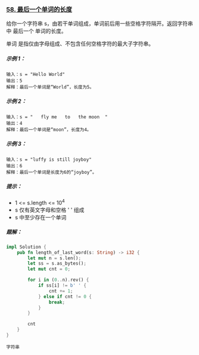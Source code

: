 ### [58. 最后一个单词的长度](https://leetcode.cn/problems/length-of-last-word/)

给你一个字符串 s，由若干单词组成，单词前后用一些空格字符隔开。返回字符串中 最后一个 单词的长度。

单词 是指仅由字母组成、不包含任何空格字符的最大子字符串。

##### 示例 1：
```
输入：s = "Hello World"
输出：5
解释：最后一个单词是“World”，长度为5。
```

##### 示例 2：
```
输入：s = "   fly me   to   the moon  "
输出：4
解释：最后一个单词是“moon”，长度为4。
```

##### 示例 3：
```
输入：s = "luffy is still joyboy"
输出：6
解释：最后一个单词是长度为6的“joyboy”。
```

##### 提示：
- 1 <= s.length <= 10<sup>4</sup>
- s 仅有英文字母和空格 ' ' 组成
- s 中至少存在一个单词

##### 题解：
```rust
impl Solution {
    pub fn length_of_last_word(s: String) -> i32 {
        let mut n = s.len();
        let ss = s.as_bytes();
        let mut cnt = 0;

        for i in (0..n).rev() {
            if ss[i] != b' ' {
                cnt += 1;
            } else if cnt != 0 {
                break;
            }
        }

        cnt
    }
}
```

`字符串`
